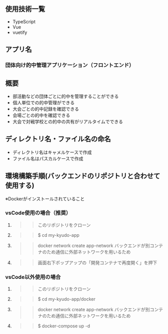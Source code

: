 ## 使用技術一覧
- TypeScript
- Vue
- vuetify

## アプリ名
### 団体向け的中管理アプリケーション（フロントエンド）

## 概要
- 部活動などの団体ごとに的中を管理することができる
- 個人単位での的中管理ができる
- 大会ごとの的中記録を確認できる
- 会場ごとの的中を確認できる
- 大会で対戦学校との的中の共有がリアルタイムでできる

## ディレクトリ名・ファイル名の命名
- ディレクトリ名はキャメルケースで作成
- ファイル名はパスカルケースで作成

## 環境構築手順(バックエンドのリポジトリと合わせて使用する)
※Dockerがインストールされていること
### vsCode使用の場合（推奨）
1. >>このリポジトリをクローン
2. >>$ cd my-kyudo-app
3. >>docker network create app-network バックエンドが別コンテナのため通信に外部ネットワークを用いるため
4. >>画面右下ポップアップの「開発コンテナで再度開く」を押下

### vsCode以外使用の場合
1. >>このリポジトリをクローン
2. >>$ cd my-kyudo-app/docker
3. >>docker network create app-network バックエンドが別コンテナのため通信に外部ネットワークを用いるため
4. >>$ docker-compose up -d
